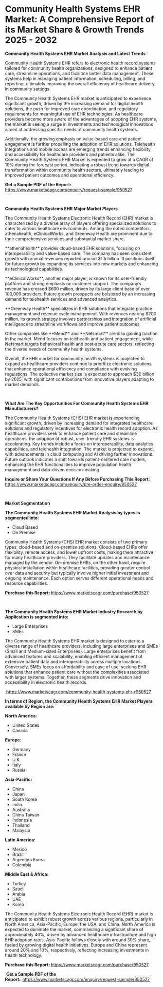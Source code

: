 <p><h1>Community Health Systems EHR Market: A Comprehensive Report of its Market Share & Growth Trends 2025 - 2032</h1></p><p><strong>Community Health Systems EHR Market Analysis and Latest Trends</strong></p>
<p><p>Community Health Systems EHR refers to electronic health record systems tailored for community health organizations, designed to enhance patient care, streamline operations, and facilitate better data management. These systems help in managing patient information, scheduling, billing, and reporting, ultimately improving the overall efficiency of healthcare delivery in community settings.</p><p>The Community Health Systems EHR market is anticipated to experience significant growth, driven by the increasing demand for digital health solutions, the push for improved care coordination, and regulatory requirements for meaningful use of EHR technologies. As healthcare providers become more aware of the advantages of adopting EHR systems, the market is seeing a surge in investments and technological innovations aimed at addressing specific needs of community health systems.</p><p>Additionally, the growing emphasis on value-based care and patient engagement is further propelling the adoption of EHR solutions. Telehealth integrations and mobile access are emerging trends enhancing flexibility and accessibility for healthcare providers and patients alike. The Community Health Systems EHR Market is expected to grow at a CAGR of 10% during the forecast period, indicating a robust trend towards digital transformation within community health sectors, ultimately leading to improved patient outcomes and operational efficiency.</p></p>
<p><strong>Get a Sample PDF of the Report:&nbsp;</strong> <a href="https://www.marketscagr.com/enquiry/request-sample/950527?utm_campaign=3206&utm_medium=2&utm_source=Github&utm_content=ia&utm_term=17042025&utm_id=community-health-systems-ehr">https://www.marketscagr.com/enquiry/request-sample/950527</a></p>
<p>&nbsp;</p>
<p><strong>Community Health Systems EHR Major Market Players</strong></p>
<p><p>The Community Health Systems Electronic Health Record (EHR) market is characterized by a diverse array of players offering specialized solutions to cater to various healthcare environments. Among the noted competitors, athenahealth, eClinicalWorks, and Greenway Health are prominent due to their comprehensive services and substantial market share.</p><p>**athenahealth** provides cloud-based EHR solutions, focusing on interoperability and value-based care. The company has seen consistent growth with annual revenues reported around $1.5 billion. It positions itself for future growth by expanding its services into new markets and enhancing its technological capabilities.</p><p>**eClinicalWorks**, another major player, is known for its user-friendly platform and strong emphasis on customer support. The company’s revenue has crossed $600 million, driven by its large client base of over 100,000 providers. Future growth prospects are bolstered by an increasing demand for telehealth services and advanced analytics.</p><p>**Greenway Health** specializes in EHR solutions that integrate practice management and revenue cycle management. With revenues nearing $200 million, its growth strategy involves partnerships and integration of artificial intelligence to streamline workflows and improve patient outcomes.</p><p>Other companies like **Mend** and **Netsmart** are also gaining traction in the market. Mend focuses on telehealth and patient engagement, while Netsmart targets behavioral health and post-acute care sectors, reflecting the diverse needs of community health systems. </p><p>Overall, the EHR market for community health systems is projected to expand as healthcare providers continue to prioritize electronic solutions that enhance operational efficiency and compliance with evolving regulations. The collective market size is expected to approach $30 billion by 2025, with significant contributions from innovative players adapting to market demands.</p></p>
<p>&nbsp;</p>
<p><strong>What Are The Key Opportunities For Community Health Systems EHR Manufacturers?</strong></p>
<p><p>The Community Health Systems (CHS) EHR market is experiencing significant growth, driven by increasing demand for integrated healthcare solutions and regulatory incentives for electronic health record adoption. As healthcare providers seek to enhance patient care and streamline operations, the adoption of robust, user-friendly EHR systems is accelerating. Key trends include a focus on interoperability, data analytics capabilities, and telehealth integration. The market is projected to expand, with advancements in cloud computing and AI driving further innovations. Future outlook indicates a shift towards patient-centered care models, enhancing the EHR functionalities to improve population health management and data-driven decision-making.</p></p>
<p><strong>Inquire or Share Your Questions If Any Before Purchasing This Report:</strong> <a href="https://www.marketscagr.com/enquiry/pre-order-enquiry/950527?utm_campaign=3206&utm_medium=2&utm_source=Github&utm_content=ia&utm_term=17042025&utm_id=community-health-systems-ehr">https://www.marketscagr.com/enquiry/pre-order-enquiry/950527</a></p>
<p>&nbsp;</p>
<p><strong>Market Segmentation</strong></p>
<p><strong>The Community Health Systems EHR Market Analysis by types is segmented into:</strong></p>
<p><ul><li>Cloud Based</li><li>On Premise</li></ul></p>
<p><p>Community Health Systems (CHS) EHR market consists of two primary types: cloud-based and on-premise solutions. Cloud-based EHRs offer flexibility, remote access, and lower upfront costs, making them attractive for many healthcare providers. They facilitate updates and maintenance managed by the vendor. On-premise EHRs, on the other hand, require physical installation within healthcare facilities, providing greater control over data and security but typically involve higher initial investment and ongoing maintenance. Each option serves different operational needs and resource capabilities.</p></p>
<p><strong>Purchase this Report:&nbsp;</strong><a href="https://www.marketscagr.com/purchase/950527?utm_campaign=3206&utm_medium=2&utm_source=Github&utm_content=ia&utm_term=17042025&utm_id=community-health-systems-ehr">https://www.marketscagr.com/purchase/950527</a></p>
<p>&nbsp;</p>
<p><strong>The Community Health Systems EHR Market Industry Research by Application is segmented into:</strong></p>
<p><ul><li>Large Enterprises</li><li>SMEs</li></ul></p>
<p><p>The Community Health Systems EHR market is designed to cater to a diverse range of healthcare providers, including large enterprises and SMEs (Small and Medium-sized Enterprises). Large enterprises benefit from advanced features and scalability, enabling efficient management of extensive patient data and interoperability across multiple locations. Conversely, SMEs focus on affordability and ease of use, seeking EHR solutions that enhance patient care without the complexities associated with larger systems. Together, these segments drive innovation and accessibility in electronic health records.</p></p>
<p><a href="https://www.marketscagr.com/community-health-systems-ehr-r950527?utm_campaign=3206&utm_medium=2&utm_source=Github&utm_content=ia&utm_term=17042025&utm_id=community-health-systems-ehr">&nbsp;https://www.marketscagr.com/community-health-systems-ehr-r950527</a></p>
<p><strong>In terms of Region, the Community Health Systems EHR Market Players available by Region are:</strong></p>
<p>
    <p> <strong> North America: </strong>
        <ul>
            <li>United States</li>
            <li>Canada</li>
        </ul>
        </p> 
    <p> <strong> Europe: </strong>
        <ul>
            <li>Germany</li>
            <li>France</li>
            <li>U.K.</li>
            <li>Italy</li>
            <li>Russia</li>
        </ul>
        </p> 
    <p> <strong> Asia-Pacific: </strong>
        <ul>
            <li>China</li>
            <li>Japan</li>
            <li>South Korea</li>
            <li>India</li>
            <li>Australia</li>
            <li>China Taiwan</li>
            <li>Indonesia</li>
            <li>Thailand</li>
            <li>Malaysia</li>
        </ul>
        </p> 
    <p> <strong> Latin America: </strong>
        <ul>
            <li>Mexico</li>
            <li>Brazil</li>
            <li>Argentina Korea</li>
            <li>Colombia</li>
        </ul>
        </p> 
    <p> <strong> Middle East & Africa: </strong>
        <ul>
            <li>Turkey</li>
            <li>Saudi</li>
            <li>Arabia</li>
            <li>UAE</li>
            <li>Korea</li>
        </ul>
    </p>
    </p>
<p><p>The Community Health Systems Electronic Health Record (EHR) market is anticipated to exhibit robust growth across various regions, particularly in North America, Asia-Pacific, Europe, the USA, and China. North America is expected to dominate the market, commanding a significant share of approximately 40%, driven by advanced healthcare infrastructure and high EHR adoption rates. Asia-Pacific follows closely with around 30% share, fueled by growing digital health initiatives. Europe and China represent around 20% and 10%, respectively, reflecting increasing investments in health technology.</p></p>
<p><strong>Purchase this Report: </strong><a href="https://www.marketscagr.com/purchase/950527?utm_campaign=3206&utm_medium=2&utm_source=Github&utm_content=ia&utm_term=17042025&utm_id=community-health-systems-ehr">https://www.marketscagr.com/purchase/950527</a></p>
<p>&nbsp;<strong>Get a Sample PDF of the Report:&nbsp;&nbsp;</strong><a href="https://www.marketscagr.com/enquiry/request-sample/950527?utm_campaign=3206&utm_medium=2&utm_source=Github&utm_content=ia&utm_term=17042025&utm_id=community-health-systems-ehr">https://www.marketscagr.com/enquiry/request-sample/950527</a></p>
<p><strong></strong></p>
<p><p></p><p></p><p></p></p>